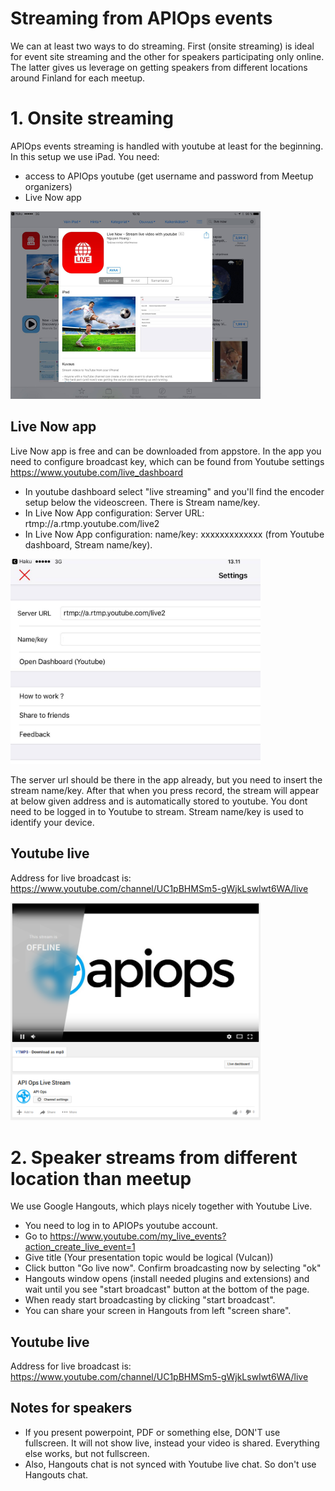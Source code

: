 # Streaming from APIOps events

We can at least two ways to do streaming. First (onsite streaming) is ideal for event site streaming and the other for speakers participating only online. The latter gives us leverage on getting speakers from different locations around Finland for each meetup. 

# 1. Onsite streaming

APIOps events streaming is handled with youtube at least for the beginning. In this setup we use iPad. You need: 
- access to APIOps youtube (get username and password from Meetup organizers)
- Live Now app

<img src="https://raw.githubusercontent.com/APIOps/streaming/master/livenow.jpg" width="400px"/>

## Live Now app
Live Now app is free and can be downloaded from appstore. In the app you need to configure broadcast key, which can be found from Youtube settings https://www.youtube.com/live_dashboard 
- In youtube dashboard select "live streaming" and you'll find the encoder setup below the videoscreen. There is Stream name/key. 
- In Live Now App configuration: Server URL: rtmp://a.rtmp.youtube.com/live2
- In Live Now App configuration: name/key: xxxxxxxxxxxxx (from Youtube dashboard, Stream name/key). 

<img src="https://raw.githubusercontent.com/APIOps/streaming/master/livenow-conf.jpg" width="400px"/>

The server url should be there in the app already, but you need to insert the stream name/key. After that when you press record, the stream will appear at below given address and is automatically stored to youtube. You dont need to be logged in to Youtube to stream. Stream name/key is used to identify your device. 

## Youtube live 
Address for live broadcast is: https://www.youtube.com/channel/UC1pBHMSm5-gWjkLswIwt6WA/live 

<img src="https://raw.githubusercontent.com/APIOps/streaming/master/youtube.png" width="400px"/>


# 2. Speaker streams from different location than meetup

We use Google Hangouts, which plays nicely together with Youtube Live. 

- You need to log in to APIOPs youtube account. 
- Go to https://www.youtube.com/my_live_events?action_create_live_event=1
- Give title (Your presentation topic would be logical (Vulcan))
- Click button "Go live now". Confirm broadcasting now by selecting "ok"
- Hangouts window opens (install needed plugins and extensions) and wait until you see "start broadcast" button at the bottom of the page. 
- When ready start broadcasting by clicking "start broadcast". 
- You can share your screen in Hangouts from left "screen share". 

## Youtube live 
Address for live broadcast is: https://www.youtube.com/channel/UC1pBHMSm5-gWjkLswIwt6WA/live 

## Notes for speakers

- If you present powerpoint, PDF or something else, DON'T use fullscreen. It will not show live, instead your video is shared. Everything else works, but not fullscreen. 
- Also, Hangouts chat is not synced with Youtube live chat. So don't use Hangouts chat. 

